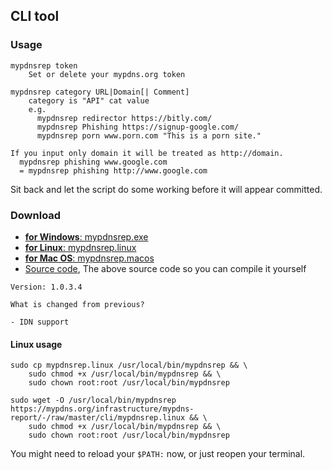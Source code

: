 ## CLI tool

### Usage

```shell
mypdnsrep token
    Set or delete your mypdns.org token

mypdnsrep category URL|Domain[| Comment]
    category is "API" cat value
    e.g.
      mypdnsrep redirector https://bitly.com/
      mypdnsrep Phishing https://signup-google.com/
      mypdnsrep porn www.porn.com "This is a porn site."

If you input only domain it will be treated as http://domain.
  mypdnsrep phishing www.google.com
  = mypdnsrep phishing http://www.google.com
```

Sit back and let the script do some working before it will appear
committed.


### Download

  - [**for Windows**: mypdnsrep.exe](https://framagit.org/dCF/deCloudflare/-/raw/master/tool/mypdns/reporter/cli/mypdnsrep.exe)
  - [**for Linux**: mypdnsrep.linux](https://framagit.org/dCF/deCloudflare/-/raw/master/tool/mypdns/reporter/cli/mypdnsrep.linux)
  - [**for Mac OS**: mypdnsrep.macos](https://framagit.org/dCF/deCloudflare/-/raw/master/tool/mypdns/reporter/cli/mypdnsrep.app)
  - [Source code](https://framagit.org/dCF/deCloudflare/-/raw/master/tool/mypdns/reporter/cli/source.js), The above source code so you can compile it yourself

```
Version: 1.0.3.4

What is changed from previous?

- IDN support
```

#### Linux usage

```shell
sudo cp mypdnsrep.linux /usr/local/bin/mypdnsrep && \
    sudo chmod +x /usr/local/bin/mypdnsrep && \
    sudo chown root:root /usr/local/bin/mypdnsrep
```

```terminal
sudo wget -O /usr/local/bin/mypdnsrep https://mypdns.org/infrastructure/mypdns-report/-/raw/master/cli/mypdnsrep.linux && \
    sudo chmod +x /usr/local/bin/mypdnsrep && \
    sudo chown root:root /usr/local/bin/mypdnsrep
```

You might need to reload your `$PATH:` now, or just reopen your terminal.
